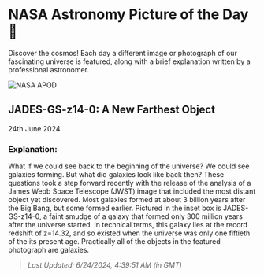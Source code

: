 
  # NASA Astronomy Picture of the Day 🌌

  Discover the cosmos! Each day a different image or photograph of our fascinating universe is featured, along with a brief explanation written by a professional astronomer.

![NASA APOD](https://apod.nasa.gov/apod/image/2406/MostDistantGalaxy_Webb_960.jpg)

## JADES-GS-z14-0: A New Farthest Object

24th June 2024

### Explanation: 

What if we could see back to the beginning of the universe?  We could see galaxies forming.  But what did galaxies look like back then?  These questions took a step forward recently with the release of the analysis of a James Webb Space Telescope (JWST) image that included the most distant object yet discovered.  Most galaxies formed at about 3 billion years after the Big Bang, but some formed earlier. Pictured in the inset box is JADES-GS-z14-0, a faint smudge of a galaxy that formed only 300 million years after the universe started.  In technical terms, this galaxy lies at the record redshift of z=14.32, and so existed when the universe was only one fiftieth of the its present age.  Practically all of the objects in the featured photograph are galaxies.

> _Last Updated: 6/24/2024, 4:39:51 AM (in GMT)_
